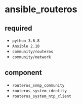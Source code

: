 # ansible_routeros
## required
- `python 3.6.8`
- `Ansible 2.10`
- `community/routeros`
- `community/network`
## component
- `routeros_snmp_community`
- `routeros_system_identity`
- `routeros_system_ntp_client`

